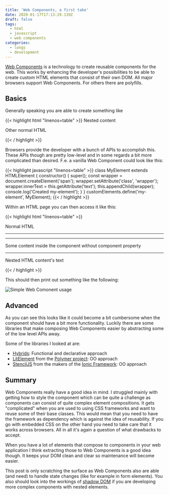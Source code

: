 ```yaml
---
title: 'Web Components, a first take'
date: 2020-01-17T17:13:29.139Z
draft: false
tags:
  - html
  - javascript
  - web components
categories:
  - longs
  - development
---
```

[Web Components](https://developer.mozilla.org/en-US/docs/Web/Web_Components) is a technology to create reusable components for the web. This works by enhancing the developer's possibilities to be able to create custom HTML elements that consist of their own DOM. All major browsers support Web Components. For others there are polyfills.

## Basics

Generally speaking you are able to create something like

{{< highlight html "linenos=table" >}}
<my-element attr1="some">
  Nested content
  <my-nested-element/>
  <p>Other normal HTML</p>
</my-element>
{{< / highlight >}}

Browsers provide the developer with a bunch of APIs to accomplish this. These APIs though are pretty low-level and in some regards a bit more complicated than desired. F.e. a vanilla Web Component could look like this:

{{< highlight javascript "linenos=table" >}}
class MyElement extends HTMLElement {
  constructor() {
    super();
    const wrapper = document.createElement('span');
    wrapper.setAttribute('class', 'wrapper');
    wrapper.innerText = this.getAttribute('text');
    this.appendChild(wrapper);
    console.log('Created my-element');
  }
}
customElements.define('my-element', MyElement);
{{< / highlight >}}

Within an HTML page you can then access it like this:

{{< highlight html "linenos=table" >}}
<html>

<head>
  <style>
    .wrapper {
      background-color: green;
      min-width: 10px;
      min-height: 10px;
      display: block;
    }
  </style>

</head>

<body>
  <p>Normal HTML</p>
  <hr>
  <my-element text="A component property's text"></my-element>
  <hr>
  <my-element>
    <p>Some content inside the component without component property</p>
  </my-element>
  <hr>
  <my-element text="Web Component text">
    <p>Nested HTML content's text</p>
  </my-element>
  <script src="./index.js"></script>
</body>

</html>
{{< / highlight >}}

This should then print out something like the following:

![Simple Web Comonent usage](/images/uploads/simple_webcomponent.png "Simple Web Comonent usage")

## Advanced

As you can see this looks like it could become a bit cumbersome when the component should have a bit more functionality. Luckily there are some libraries that make composing Web Components easier by abstracting some of the low level APIs away.

Some of the libraries I looked at are:

* [Hybrids](https://hybrids.js.org): Functional and declarative approach
* [LitElement](https://lit-element.polymer-project.org) from the [Polymer project](https://www.polymer-project.org): OO approach
* [StencilJS](https://stenciljs.com) from the makers of the [Ionic Framework](https://ionicframework.com): OO approach

## Summary

Web Components really have a good idea in mind. I struggled mainly with getting how to style the component which can be quite a challenge as components can consist of quite complex element compositions. It gets "complicated" when you are used to using CSS frameworks and want to reuse some of their base classes. This would mean that you need to have the framework as dependency which is against the idea of reusability. If you go with embedded CSS on the other hand you need to take care that it works across browsers. All in all it's again a question of what drawbacks to accept.

When you have a lot of elements that compose to components in your web application I think extracting those to Web Components is a good idea though. It keeps your DOM clean and clear so maintenance will become easier.

This post is only scratching the surface as Web Components also are able (and need) to handle state changes (like for example in form elements). You also should look into the workings of [shadow DOM](https://developer.mozilla.org/en-US/docs/Web/Web_Components/Using_shadow_DOM) if you are developing more complex components with nested elements.
